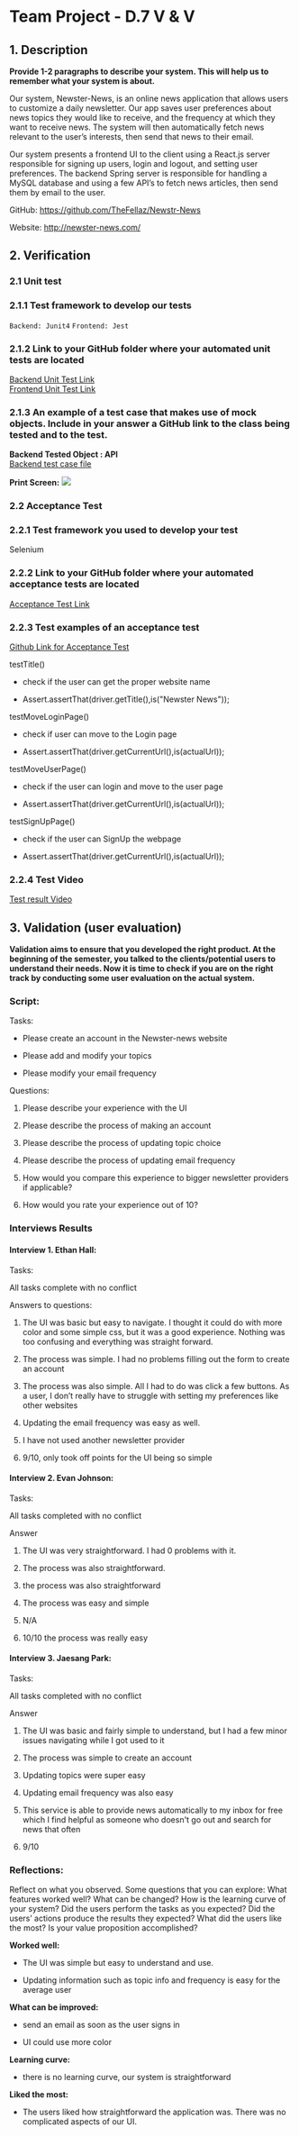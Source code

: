 # Team Project - D.7 V & V

## 1. Description

**Provide 1-2 paragraphs to describe your system. This will help us to remember what your system is about.**

Our system, Newster-News, is an online news application that allows users to customize a daily newsletter. Our app saves user preferences about news topics they would like to receive, and the frequency at which they want to receive news. The system will then automatically fetch news relevant to the user’s interests, then send that news to their email.

  

Our system presents a frontend UI to the client using a React.js server responsible for signing up users, login and logout, and setting user preferences. The backend Spring server is responsible for handling a MySQL database and using a few API’s to fetch news articles, then send them by email to the user.

GitHub: https://github.com/TheFellaz/Newstr-News 

Website: http://newster-news.com/


## 2. Verification

### 2.1 Unit test

### 2.1.1 Test framework to develop our tests
`Backend: Junit4`
`Frontend: Jest`

### 2.1.2 **Link to your GitHub folder where your automated unit tests are located**

[Backend Unit Test Link](https://github.com/TheFellaz/Newstr-News/tree/main/Newster-news/src/test/java/com/example/Newsternews)
<br/>
[Frontend Unit Test Link](https://github.com/TheFellaz/Newstr-News/tree/main/newsterweb/src/__test__)


### 2.1.3 **An example of a test case that makes use of mock objects. Include in your answer a GitHub link to the class being tested and to the test.**

**Backend Tested Object : API** 
<br/>
[Backend test case file](https://github.com/TheFellaz/Newstr-News/blob/main/Newster-news/src/test/java/com/example/Newsternews/APITests/API_Mock.java)

**Print Screen:**
**![](https://lh3.googleusercontent.com/Hk_sY6V3Fr2e77rR8ytjSzvMr0O-Ixip_4lqnJzzA33r1Lx6Fu1GbkMMkLXA5iHn1OuC6gxmdYhCz-gb8xfbMbUhpWqkS03toVycX26iN1FbY6lNCucVDVaq704Qv45gsDkHVqFTmUVhQf1jZxpVXygPvUfIIGGaautR0qZ7ErF6r37Lhm6G8qC673-3tw)**

### 2.2 Acceptance Test

### 2.2.1 **Test framework you used to develop your test**
Selenium

### 2.2.2 **Link to your GitHub folder where your automated acceptance tests are located**
[Acceptance Test Link](https://github.com/TheFellaz/Newstr-News/blob/main/Newster-news/src/test/java/com/example/Newsternews/AcceptanceTest)

### 2.2.3 **Test examples of an acceptance test**

[Github Link for Acceptance Test](https://github.com/TheFellaz/Newstr-News/blob/main/Newster-news/src/test/java/com/example/Newsternews/AcceptanceTest/MainPageTest.java)

testTitle()

-   check if the user can get the proper website name
    
-   Assert.assertThat(driver.getTitle(),is("Newster News"));
    

  

testMoveLoginPage()

-   check if user can move to the Login page
    
-   Assert.assertThat(driver.getCurrentUrl(),is(actualUrl));
    

  

testMoveUserPage()

-   check if the user can login and move to the user page
    
-   Assert.assertThat(driver.getCurrentUrl(),is(actualUrl));
    

  

testSignUpPage()

-   check if the user can SignUp the webpage
    
-   Assert.assertThat(driver.getCurrentUrl(),is(actualUrl));

### 2.2.4 **Test Video**
[Test result Video](https://drive.google.com/file/d/1XcSZWGS2aefwGC4HMFEmNRf0ojDJ4tzy/view?usp=sharing)

## 3. Validation (user evaluation)

**Validation aims to ensure that you developed the right product. At the beginning of the semester, you talked to the clients/potential users to understand their needs. Now it is time to check if you are on the right track by conducting some user evaluation on the actual system.**

### Script:

Tasks: 
- Please create an account in the Newster-news website

- Please add and modify your topics

- Please modify your email frequency

Questions:

1.  Please describe your experience with the UI
    
2.  Please describe the process of making an account
    
3.  Please describe the process of updating topic choice
    
4.  Please describe the process of updating email frequency
    
5.  How would you compare this experience to bigger newsletter providers if applicable?
    
6.  How would you rate your experience out of 10?


### Interviews Results 
#### Interview 1. **Ethan Hall:**

Tasks:

All tasks complete with no conflict

  

Answers to questions:

1.  The UI was basic but easy to navigate. I thought it could do with more color and some simple css, but it was a good experience. Nothing was too confusing and everything was straight forward.
    
2.  The process was simple. I had no problems filling out the form to create an account
    
3.  The process was also simple. All I had to do was click a few buttons. As a user, I don’t really have to struggle with setting my preferences like other websites
    
4.  Updating the email frequency was easy as well.
    
5.  I have not used another newsletter provider
    
6.  9/10, only took off points for the UI being so simple
    

  
  
#### Interview 2. **Evan Johnson:**

Tasks:

All tasks completed with no conflict

  

Answer

1.  The UI was very straightforward. I had 0 problems with it.
    
2.  The process was also straightforward.
    
3.  the process was also straightforward
    
4.  The process was easy and simple
    
5.  N/A
    
6.  10/10 the process was really easy
    

  
  
  
  
#### Interview 3. **Jaesang Park:**

Tasks:

All tasks completed with no conflict

  

Answer

1.  The UI was basic and fairly simple to understand, but I had a few minor issues navigating while I got used to it
    
2.  The process was simple to create an account
    
3.  Updating topics were super easy
    
4.  Updating email frequency was also easy
    
5.  This service is able to provide news automatically to my inbox for free which I find helpful as someone who doesn't go out and search for news that often
    
6.  9/10
    

  
  
### Reflections:   
Reflect on what you observed. Some questions that you can explore: What features worked well? What can be changed? How is the learning curve of your system? Did the users perform the tasks as you expected? Did the users’ actions produce the results they expected? What did the users like the most? Is your value proposition accomplished?

**Worked well:**

-   The UI was simple but easy to understand and use.
    
-   Updating information such as topic info and frequency is easy for the average user
    

**What can be improved:**

-   send an email as soon as the user signs in
    
-   UI could use more color
    

**Learning curve:**

-   there is no learning curve, our system is straightforward
    

**Liked the most:**

-   The users liked how straightforward the application was. There was no complicated aspects of our UI.
